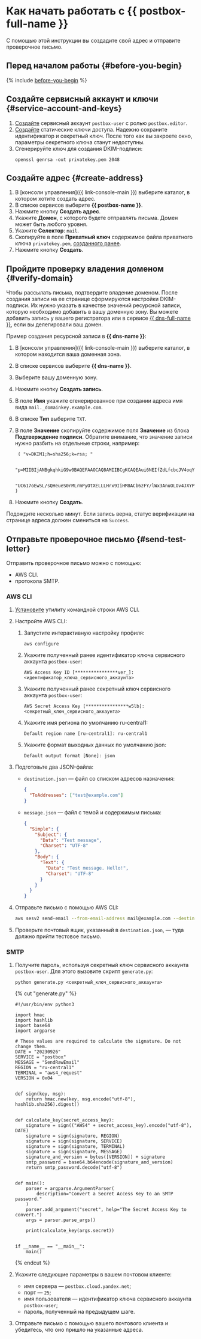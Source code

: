 # Как начать работать с {{ postbox-full-name }}

С помощью этой инструкции вы создадите свой адрес и отправите проверочное письмо.

## Перед началом работы {#before-you-begin}

{% include [before-you-begin](../_tutorials/_tutorials_includes/before-you-begin.md) %}

## Создайте сервисный аккаунт и ключи {#service-account-and-keys}

1. [Создайте](../iam/operations/sa/create.md) сервисный аккаунт `postbox-user` c ролью `postbox.editor`.
1. [Создайте](../iam/operations/sa/create-access-key.md) статические ключи доступа. Надежно сохраните идентификатор и секретный ключ. После того как вы закроете окно, параметры секретного ключа станут недоступны.
1. Сгенерируйте ключ для создания DKIM-подписи:
    ```
    openssl genrsa -out privatekey.pem 2048
    ```

## Создайте адрес {#create-address}

1. В [консоли управления]({{ link-console-main }}) выберите каталог, в котором хотите создать адрес.
1. В списке сервисов выберите **{{ postbox-name }}**.
1. Нажмите кнопку **Создать адрес**.
1. Укажите **Домен**, с которого будете отправлять письма. Домен может быть любого уровня.
1. Укажите **Селектор**: `mail`.
1. Скопируйте в поле **Приватный ключ** содержимое файла приватного ключа `privatekey.pem`, [созданного ранее](#service-account-and-keys).
1. Нажмите кнопку **Создать**.

## Пройдите проверку владения доменом {#verify-domain}

Чтобы рассылать письма, подтвердите владение доменом. После создания записи на ее странице сформируются настройки DKIM-подписи. Их нужно указать в качестве значений ресурсной записи, которую необходимо добавить в вашу доменную зону. Вы можете добавить запись у вашего регистратора или в сервисе [{{ dns-full-name }}](../dns/), если вы делегировали ваш домен. 

Пример создания ресурсной записи в **{{ dns-name }}**:

1. В [консоли управления]({{ link-console-main }}) выберите каталог, в котором находится ваша доменная зона.
1. В списке сервисов выберите **{{ dns-name }}**.
1. Выберите вашу доменную зону.
1. Нажмите кнопку **Создать запись**.
1. В поле **Имя** укажите сгенерированное при создании адреса имя вида `mail._domainkey.example.com`.
1. В списке **Тип** выберите `TXT`.
1. В поле **Значение** скопируйте содержимое поля **Значение** из блока **Подтверждение подписи**. Обратите внимание, что значение записи нужно разбить на отдельные строки, например:
		
		( "v=DKIM1;h=sha256;k=rsa; "

		"p=MIIBIjANBgkqhkiG9w0BAQEFAAOCAQ8AMIIBCgKCAQEAui6NEIfZdLfcbcJV4oqY5lWyYXV1ht1zYdrSHCVCWWBaOZ2mIGVzycDKPicLSDZBlN4I8HO2ajclFfQn3013klP7i6VrDSXMmO9hRGgVU+ZhoFJrsMRdbDK/1SIU1k7xiJIudB+YPcc69Y/jHQJk32q7b"

		"UC617oEwSL/sQHeueS0rMLrmPyOtXELLLHrx9IiHM8ACb6zFY/lWx3AnuOLOv4JXYPAQe+b2zvERpHA+AbaCUHi8dJVm1aY/TceakHkUMlWzh4YeSfuQkaNI1PEnLGA3u0WIGyvtTdA3FWhT3w3BFsVWCTFPIxjORvaY/eZMMcj3WM7GUtORbebAOUyBwIDAQAB" )
1. Нажмите кнопку **Создать**.

Подождите несколько минут. Если запись верна, статус верификации на странице адреса должен смениться на `Success`.

## Отправьте проверочное письмо {#send-test-letter}

Отправить проверочное письмо можно с помощью:
* AWS CLI.
* протокола SMTP.

### AWS CLI

1. [Установите](https://docs.aws.amazon.com/cli/latest/userguide/getting-started-install.html) утилиту командной строки AWS CLI.
1. Настройте AWS CLI:
    1. Запустите интерактивную настройку профиля:
        ```
        aws configure
        ```
    1. Укажите полученный ранее идентификатор ключа сервисного аккаунта `postbox-user`:
        ```
        AWS Access Key ID [****************ver_]: <идентификатор_ключа_сервисного_аккаунта>
        ```
    1. Укажите полученный ранее секретный ключ сервисного аккаунта `postbox-user`:
        ```
        AWS Secret Access Key [****************w5lb]: <секретный_ключ_сервисного_аккаунта>
        ```
    1. Укажите имя региона по умолчанию ru-central1:
        ```
        Default region name [ru-central1]: ru-central1
        ```
    1. Укажите формат выходных данных по умолчанию json:
        ```
        Default output format [None]: json
        ```

1. Подготовьте два JSON-файла:

    * `destination.json` — файл со списком адресов назначения:

        ```json
        {
          "ToAddresses": ["test@example.com"]
        }
        ```

     * `message.json` — файл с темой и содержимым письма:

        ```json
        {
          "Simple": {
            "Subject": {
              "Data": "Test message",
              "Charset": "UTF-8"
            },
            "Body": {
              "Text": {
                "Data": "Test message. Hello!",
                "Charset": "UTF-8"
              }
            }
          }
        }
        ```

1. Отправьте письмо с помощью AWS CLI:

    ```bash
    aws sesv2 send-email --from-email-address mail@example.com --destination file://destination.json --content file://message.json --endpoint-url https://postbox.cloud.yandex.net
    ```

1. Проверьте почтовый ящик, указанный в `destination.json`, — туда должно прийти тестовое письмо.

### SMTP

1. Получите пароль, используя секретный ключ сервисного аккаунта `postbox-user`. Для этого вызовите скрипт `generate.py`:
    ```
    python generate.py <секретный_ключ_сервисного_аккаунта>
    ```

    {% cut "generate.py" %}

    ```
    #!/usr/bin/env python3

    import hmac
    import hashlib
    import base64
    import argparse

    # These values are required to calculate the signature. Do not change them.
    DATE = "20230926"
    SERVICE = "postbox"
    MESSAGE = "SendRawEmail"
    REGION = "ru-central1"
    TERMINAL = "aws4_request"
    VERSION = 0x04


    def sign(key, msg):
        return hmac.new(key, msg.encode("utf-8"), hashlib.sha256).digest()


    def calculate_key(secret_access_key):
        signature = sign(("AWS4" + secret_access_key).encode("utf-8"), DATE)
        signature = sign(signature, REGION)
        signature = sign(signature, SERVICE)
        signature = sign(signature, TERMINAL)
        signature = sign(signature, MESSAGE)
        signature_and_version = bytes([VERSION]) + signature
        smtp_password = base64.b64encode(signature_and_version)
        return smtp_password.decode("utf-8")


    def main():
        parser = argparse.ArgumentParser(
            description="Convert a Secret Access Key to an SMTP password."
        )
        parser.add_argument("secret", help="The Secret Access Key to convert.")
        args = parser.parse_args()

        print(calculate_key(args.secret))


    if __name__ == "__main__":
        main()
    ```

    {% endcut %}

1. Укажите следующие параметры в вашем почтовом клиенте:
    * имя сервера — `postbox.cloud.yandex.net`;
    * порт — `25`;
    * имя пользователя — идентификатор ключа сервисного аккаунта `postbox-user`;
    * пароль, полученный на предыдущем шаге.
1. Отправьте письмо с помощью вашего почтового клиента и убедитесь, что оно пришло на указанные адреса.
